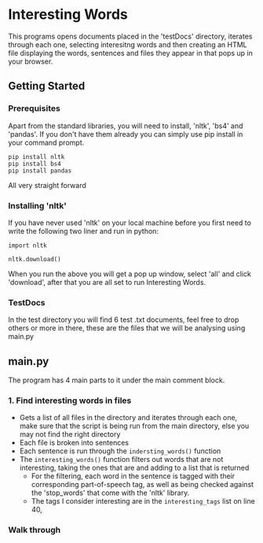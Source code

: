 # Interesting Words

This programs opens documents placed in the 'testDocs' directory, iterates through each one, selecting interesitng words and then creating an HTML file displaying the words, sentences and files they appear in that pops up in your browser.

## Getting Started

### Prerequisites 

Apart from the standard libraries, you will need to install, 'nltk', 'bs4' and 'pandas'. If you don't have them already you can simply use pip install in your command prompt.

```
pip install nltk
pip install bs4
pip install pandas
```
All very straight forward


### Installing 'nltk'

If you have never used 'nltk' on your local machine before you first need to write the following two liner and run in python:

```
import nltk

nltk.download()

```

When you run the above you will get a pop up window, select 'all' and click 'download', after that you are all set to run Interesting Words.

### TestDocs

In the test directory you will find 6 test .txt documents, feel free to drop others or more in there, these are the files that we will be analysing using main.py

## main.py

The program has 4 main parts to it under the main comment block. 

### 1. Find interesting words in files

* Gets a list of all files in the directory and iterates through each one, make sure that the script is being run from the main directory, else you may not find the right directory
* Each file is broken into sentences
* Each sentence is run through the `indersting_words()` function
* The `interesting_words()` function filters out words that are not interesting, taking the ones that are and adding to a list that is returned  
  * For the filtering, each word in the sentence is tagged with their corresponding part-of-speech tag, as well as being checked against the 'stop_words' that come with the 'nltk' library.
   * The tags I consider interesting are in the `interesting_tags` list on line 40, 


### Walk through

